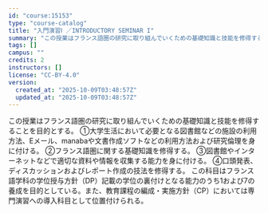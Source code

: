 ```yaml
---
id: "course:15153"
type: "course-catalog"
title: "入門演習Ⅰ ／INTRODUCTORY SEMINAR I"
summary: "この授業はフランス語圏の研究に取り組んでいくための基礎知識と技能を修得することを目的とする。 ①大学生活において必要となる図書館などの施設の利用方法、Eメール、manabaや文書作成ソフトなどの利用方法および研究倫理を身に付ける。 ②フラン…"
tags: []
campus: ""
credits: 2
instructors: []
license: "CC-BY-4.0"
version:
  created_at: "2025-10-09T03:48:57Z"
  updated_at: "2025-10-09T03:48:57Z"
---
```

この授業はフランス語圏の研究に取り組んでいくための基礎知識と技能を修得することを目的とする。 ①大学生活において必要となる図書館などの施設の利用方法、Eメール、manabaや文書作成ソフトなどの利用方法および研究倫理を身に付ける。 ②フランス語圏に関する基礎知識を修得する。 ③図書館やインターネットなどで適切な資料や情報を収集する能力を身に付ける。 ④口頭発表、ディスカッションおよびレポート作成の技法を修得する。 この科目はフランス語学科の学位授与方針（DP）記載の学位の裏付けとなる能力のうち1および7の養成を目的としている。また、教育課程の編成・実施方針（CP）においては専門演習への導入科目として位置付けられる。

